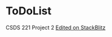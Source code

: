 # ToDoList
CSDS 221 Project 2 [Edited on StackBlitz]([https://stackblitz.com/edit/react-ts-dtjdpw](https://stackblitz.com/edit/react-ts-2mkfe3?file=App.tsx,index.html,index.tsx,package.json,style.css)https://stackblitz.com/edit/react-ts-2mkfe3?file=App.tsx,index.html,index.tsx,package.json,style.css])
